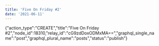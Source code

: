 ```yaml
---
title: 'Five On Friday #2'
date: '2021-06-11'
---
```


{"action_type":"CREATE","title":"Five On Friday #2","node_id":18310,"relay_id":"cG9zdDoxODMxMA==","graphql_single_name":"post","graphql_plural_name":"posts","status":"publish"}
